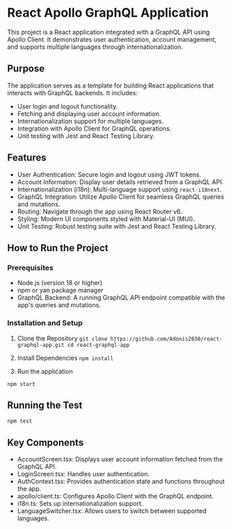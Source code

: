 # React Apollo GraphQL Application

This project is a React application integrated with a GraphQL API using Apollo Client.
It demonstrates user authentication, account management, and supports multiple languages through internationalization.

## Purpose

The application serves as a template for building React applications that interacts with GraphQL backends.
It includes:

- User login and logout functionality.
- Fetching and displaying user account information.
- Internationalization support for multiple languages.
- Integration with Apollo Client for GraphQL operations.
- Unit testing with Jest and React Testing Library.

## Features

- User Authentication: Secure login and logout using JWT tokens.
- Account Information: Display user details retrieved from a GraphQL API.
- Internationalization (i18n): Multi-language support using `react-i18next`.
- GraphQL Integration: Utilize Apollo Client for seamless GraphQL queries and mutations.
- Routing: Navigate through the app using React Router v6.
- Styling: Modern UI components styled with Material-UI (MUI).
- Unit Testing: Robust testing suite with Jest and React Testing Library.

## How to Run the Project

### Prerequisites

- Node.js (version 18 or higher)
- npm or yan package manager
- GraphQL Backend: A running GraphQL API endpoint compatible with the app's queries and mutations.

### Installation and Setup

1. Clone the Repository
   `git clone https://github.com/Adonis2030/react-graphql-app.git
cd react-graphql-app
`

2. Install Dependencies
   `npm install`

3. Run the application

`npm start`

## Running the Test

`npm test`

## Key Components

- AccountScreen.tsx: Displays user account information fetched from the GraphQL API.
- LoginScreen.tsx: Handles user authentication.
- AuthContext.tsx: Provides authentication state and functions throughout the app.
- apollo/client.ts: Configures Apollo Client with the GraphQL endpoint.
- i18n.ts: Sets up internationalization support.
- LanguageSwitcher.tsx: Allows users to switch between supported languages.
